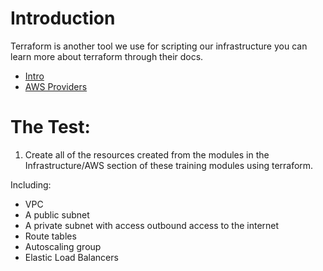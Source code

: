 # Introduction

Terraform is another tool we use for scripting our infrastructure you can learn more 
about terraform through their docs. 

* [Intro](https://www.terraform.io/intro/index.html)
* [AWS Providers](https://www.terraform.io/docs/providers/aws/index.html)

# The Test:

1. Create all of the resources created from the modules in the Infrastructure/AWS 
section of these training modules using terraform.

Including:

* VPC
* A public subnet
* A private subnet with access outbound access to the internet
* Route tables
* Autoscaling group
* Elastic Load Balancers
